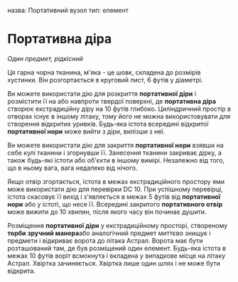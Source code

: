 назва: Портативний вузол тип: елемент

# Портативна діра
_Один предмет, рідкісний_

Ця гарна чорна тканина, м'яка - це шовк, складена до розмірів хустинки. Він розгортається в круговий лист, 6 футів у діаметрі.

Ви можете використати дію для розкриття **портативної діри** і розмістити її на або навпроти твердої поверхні, де **портативна діра** створює екстрадиційну діру на 10 футів глибоко. Циліндричний простір в отворах існує в іншому літаку, тому його не можна використовувати для створення відкритих уривків. Будь-яка істота всередині відкритої **портативної нори** може вийти з діри, вилізши з неї.

Ви можете використати дію для закриття **портативної нори** взявши на себе кулі тканини і згорнувши її. Занесення тканини закриває дірку, а також будь-які істоти або об'єкти в іншому вимірі. Незалежно від того, що в ньому вага, вага недалеко від нічого.

Якщо отвір згортається, істота в межах екстрадиційного простору ями може використати дію для перевірки DC 10. При успішному перевірці, істота скасовує її вихід і з'являється в межах 5 футів від **портативної нори** або у істоті, що несе її. Всередині закритого **портативного отвір** може вижити до 10 хвилин, після якого часу він починає душити.

Розміщення **портативної діри** у екстрадиційному просторі, створеному **торби** **зручний манера**або аналогічний предмет миттєво знищує і предмети і відкриває ворота до літака Астрал. Ворота має бути розташований там, де був розміщений один елемент. Будь-яка істота в межах 10 футів воріт всмокнута і вкладена у випадкове місце на літаку Астрал. Хвіртка зачиняється. Хвіртка лише один шлях і не може бути відкрита. 